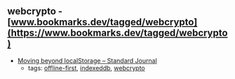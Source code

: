 webcrypto - [www.bookmarks.dev/tagged/webcrypto](https://www.bookmarks.dev/tagged/webcrypto) 
---
* [Moving beyond localStorage – Standard Journal](https://journal.standardnotes.org/moving-beyond-localstorage-991e3695be15)
    * tags: [offline-first](../tags/offline-first.md), [indexeddb](../tags/indexeddb.md), [webcrypto](../tags/webcrypto.md)
